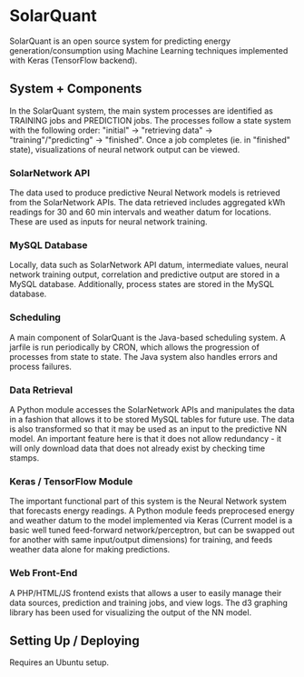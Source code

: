 SolarQuant
==========

SolarQuant is an open source system for predicting energy generation/consumption
using Machine Learning techniques implemented with Keras (TensorFlow backend).

## System + Components
In the SolarQuant system, the main system processes are identified as TRAINING jobs
and PREDICTION jobs. The processes follow a state system with the following order:
"initial" -> "retrieving data" -> "training"/"predicting" -> "finished". Once a job
completes (ie. in "finished" state), visualizations of neural network output can
be viewed.

### SolarNetwork API
The data used to produce predictive Neural Network models is retrieved from the
SolarNetwork APIs. The data retrieved includes aggregated kWh readings for 30 and 
60 min intervals and weather datum for locations. These are used as inputs for 
neural network training. 

### MySQL Database
Locally, data such as SolarNetwork API datum, intermediate values, neural network 
training output, correlation and predictive output are stored in a MySQL database. 
Additionally, process states are stored in the MySQL database. 

### Scheduling

A main component of SolarQuant is the Java-based scheduling system. A jarfile is run
periodically by CRON, which allows the progression of processes from state to state.
The Java system also handles errors and process failures.

### Data Retrieval
A Python module accesses the SolarNetwork APIs and manipulates the data in a fashion
that allows it to be stored MySQL tables for future use. The data is also transformed
 so that it may be used as an input to the predictive NN model. An important feature here
is that it does not allow redundancy - it will only download data that does not
already exist by checking time stamps.

### Keras / TensorFlow Module
The important functional part of this system is the Neural Network system that
forecasts energy readings. A Python module feeds preprocesed energy and weather datum
to the model implemented via Keras (Current model is a basic well tuned feed-forward 
network/perceptron, but can be swapped out for another with same input/output dimensions) 
for training, and feeds weather data alone for making predictions.  

### Web Front-End

A PHP/HTML/JS frontend exists that allows a user to easily manage their data sources,
prediction and training jobs, and view logs. The d3 graphing library has been used
for visualizing the output of the NN model.

## Setting Up / Deploying

Requires an Ubuntu setup.
